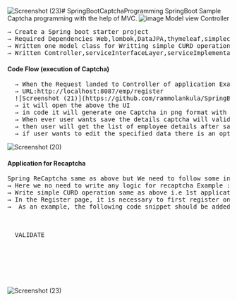 ![Screenshot (23)](https://github.com/rammolankula/SpringBootCaptchaProgramming/assets/53596726/5e22b758-8fad-45db-a28e-ac8c2a0fe678)# SpringBootCaptchaProgramming
SpringBoot Sample Captcha programming with the help of MVC.
![image](https://github.com/rammolankula/SpringBootCaptchaProgramming/assets/53596726/d2229590-ae5d-49df-b8af-54c35f9df695)
Model view Controller
<pre>
&#8594; Create a Spring boot starter project
&#8594; Required Dependencies Web,lombok,DataJPA,thymeleaf,simplecaptcha,MySql Connector
&#8594; Written one model class for Writting simple CURD operations
&#8594; Written Controller,serviceInterfaceLayer,serviceImplementationLayer, captchaUtil,repoInterface
</pre>
#### Code Flow (execution of Captcha)
<pre>
  &#8594; When the Request landed to Controller of application Example 
  &#8594; URL:http://localhost:8087/emp/register
  ![Screenshot (21)](https://github.com/rammolankula/SpringBootCaptchaProgramming/assets/53596726/c8594b2c-e171-43c7-9ab1-8c0c612f746f)
  &#8594; it will open the above the UI
  &#8594; in code it will generate one Captcha in png format with specified mirgins and we are storing in data base
  &#8594; When ever user wants save the details captcha will validated if not we are giving the invalid captcha error exception
  &#8594; then user will get the list of employee details after saving.
  &#8594; if user wants to edit the specified data there is an option for edit user need to give the captcha for edit
</pre>
![Screenshot (20)](https://github.com/rammolankula/SpringBootCaptchaProgramming/assets/53596726/57cfe94e-737e-4a03-9fa6-e43d72fdde25)


#### Application for Recaptcha

<pre>
Spring ReCaptcha same as above but We need to follow some instructions like site-Key and seceret-key for using reCaptcha
&#8594; Here we no need to write any logic for recaptcha Example :in Service Layer or Controller no need to write
&#8594; Write simple CURD operation same as above i.e 1st application
&#8594; In the Register page, it is necessary to first register on the reCAPTCHA portal before incorporating the secret key. 
&#8594;  As an example, the following code snippet should be added to the Register page after obtaining the required registration on the reCAPTCHA portal.
<div class="row">
  <div class="col-2">
  <label>VALIDATE</label>
</div>
<div class="col-4">
  <div class="g-recaptcha" data-sitekey="6LeIxAcTAAAAAJcZVRqyHh71UMIEGNQ_MXjiZKhI"></div>
</div>
</div>
</pre>
![Screenshot (23)](https://github.com/rammolankula/SpringBootCaptchaProgramming/assets/53596726/dbb82228-83f1-4630-83e1-4776c09c1f08)
